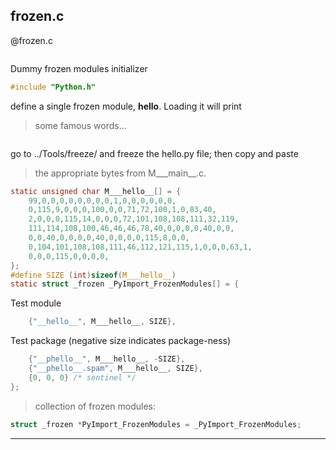 frozen.c
-----------


@frozen.c
```c
```

Dummy frozen modules initializer

```c
#include "Python.h"
```

define a single frozen module, __hello__.  Loading it will print
>some famous words...

```c
```

go to ../Tools/freeze/ and freeze the hello.py file; then copy and paste
>the appropriate bytes from M___main__.c.

```c
static unsigned char M___hello__[] = {
    99,0,0,0,0,0,0,0,0,1,0,0,0,0,0,0,
    0,115,9,0,0,0,100,0,0,71,72,100,1,0,83,40,
    2,0,0,0,115,14,0,0,0,72,101,108,108,111,32,119,
    111,114,108,100,46,46,46,78,40,0,0,0,0,40,0,0,
    0,0,40,0,0,0,0,40,0,0,0,0,115,8,0,0,
    0,104,101,108,108,111,46,112,121,115,1,0,0,0,63,1,
    0,0,0,115,0,0,0,0,
};
#define SIZE (int)sizeof(M___hello__)
static struct _frozen _PyImport_FrozenModules[] = {
```

Test module

```c
    {"__hello__", M___hello__, SIZE},
```

Test package (negative size indicates package-ness)

```c
    {"__phello__", M___hello__, -SIZE},
    {"__phello__.spam", M___hello__, SIZE},
    {0, 0, 0} /* sentinel */
};
```

>collection of frozen modules:

```c
struct _frozen *PyImport_FrozenModules = _PyImport_FrozenModules;
```
___